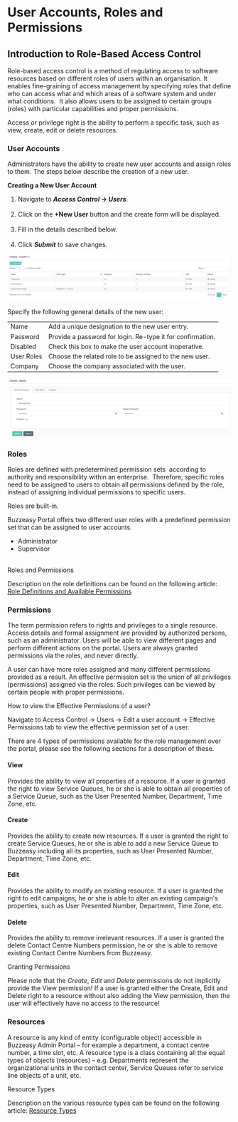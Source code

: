 # User Accounts, Roles and Permissions

## Introduction to Role-Based Access Control

Role-based access control is a method of regulating access to software
resources based on different roles of users within an organisation. It
enables fine-graining of access management by specifying roles that
define who can access what and which areas of a software system and
under what conditions.  It also allows users to be assigned to certain
groups (roles) with particular capabilities and proper permissions. 

Access or privilege right is the ability to perform a specific task,
such as view, create, edit or delete resources. 

### User Accounts

Administrators have the ability to create new user accounts and assign
roles to them. The steps below describe the creation of a new user. 

**Creating a New User Account**

1.  Navigate to ***Access Control → Users***.  
     
2.  Click on the **+New User** button and the create form will be
    displayed.  
     
3.  Fill in the details described below.  
     
4.  Click ***Submit*** to save changes.

![](attachments/12718729/12718954.png)

Specify the following general details of the new user:

|            |                                                            |
|------------|------------------------------------------------------------|
| Name       | Add a unique designation to the new user entry.            |
| Password   | Provide a password for login. Re-type it for confirmation. |
| Disabled   | Check this box to make the user account inoperative.       |
| User Roles | Choose the related role to be assigned to the new user.    |
| Company    | Choose the company associated with the user.               |

![](attachments/12718729/12718955.png)

### Roles

Roles are defined with predetermined permission sets  according to
authority and responsibility within an enterprise.  Therefore, specific
roles  need to be assigned to users to obtain all permissions defined by
the role, instead of assigning individual permissions to specific users.

Roles are built-in.

Buzzeasy Portal offers two different user roles with a predefined
permission set that can be assigned to user accounts. 

-   Administrator
-   Supervisor  
     

Roles and Permissions

Description on the role definitions can be found on the following
article: [Role Definitions and Available
Permissions](Access_Control_-_Role_Assignment_and_Resource_Types.md)

### Permissions

The term permission refers to rights and privileges to a single
resource. Access details and formal assignment are provided by
authorized persons, such as an administrator. Users will be able to view
different pages and perform different actions on the portal. Users are
always granted permissions via the roles, and never directly. 

A user can have more roles assigned and many different permissions
provided as a result. An effective permission set is the union of all
privileges (permissions) assigned via the roles. Such privileges can be
viewed by certain people with proper permissions.

How to view the Effective Permissions of a user?

Navigate to Access Control → Users → Edit a user account → Effective
Permissions tab to view the effective permission set of a user.

There are 4 types of permissions available for the role management over
the portal, please see the following sections for a description of
these.

#### View

Provides the ability to view all properties of a resource. If a user is
granted the right to view Service Queues, he or she is able to obtain
all properties of a Service Queue, such as the User Presented Number,
Department, Time Zone, etc. 

#### Create

Provides the ability to create new resources. If a user is granted the
right to create Service Queues, he or she is able to add a new Service
Queue to Buzzeasy including all its properties, such as User Presented
Number, Department, Time Zone, etc. 

#### Edit

Provides the ability to modify an existing resource. If a user is
granted the right to edit campaigns, he or she is able to alter an
existing campaign's properties, such as User Presented Number,
Department, Time Zone, etc. 

#### Delete

Provides the ability to remove irrelevant resources. If a user is
granted the delete Contact Centre Numbers permission, he or she is able
to remove existing Contact Centre Numbers from Buzzeasy.

Granting Permissions

Please note that the *Create*, *Edit* and *Delete* permissions do not
implicitly provide the View permission! If a user is granted either the
Create, Edit and Delete right to a resource without also adding the View
permission, then the user will effectively have no access to the
resource!

### Resources

A resource is any kind of entity (configurable object) accessible in
Buzzeasy Admin Portal – for example a department, a contact centre
number, a time slot, etc. A resource type is a class containing all the
equal types of objects (resources) – e.g. Departments represent the
organizational units in the contact center, Service Queues refer to
service line objects of a unit, etc.

Resource Types

Description on the various resource types can be found on the following
article: [Resource Types](Access_Control_-_Role_Assignment_and_Resource_Types.md)
